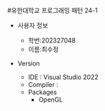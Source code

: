 #유한대학교 프로그래밍 패턴 24-1
* 사용자 정보

	* 학번:202327048
	* 이름:최수정

* Version
	
	* IDE : Visual Studio 2022
	* Compiler :
	* Packages
		* OpenGL
		

